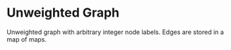# Unweighted Graph

Unweighted graph with arbitrary integer node labels. Edges are stored in a map
of maps.
